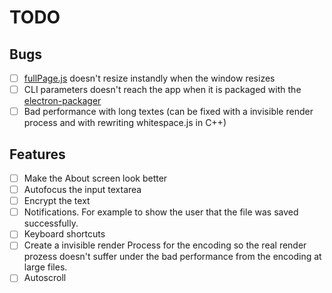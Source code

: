 # TODO

## Bugs
* [ ] [fullPage.js](https://github.com/alvarotrigo/fullPage.js/) doesn't resize instandly when the window resizes
* [ ] CLI parameters doesn't reach the app when it is packaged with the [electron-packager](https://github.com/electron-userland/electron-packager)
* [ ] Bad performance with long textes (can be fixed with a invisible render process and with rewriting whitespace.js in C++)

## Features
* [ ] Make the About screen look better
* [ ] Autofocus the input textarea
* [ ] Encrypt the text
* [ ] Notifications. For example to show the user that the file was saved successfully.
* [ ] Keyboard shortcuts
* [ ] Create a invisible render Process for the encoding so the real render prozess doesn't suffer under the  bad performance from the encoding at large files.
* [ ] Autoscroll 
